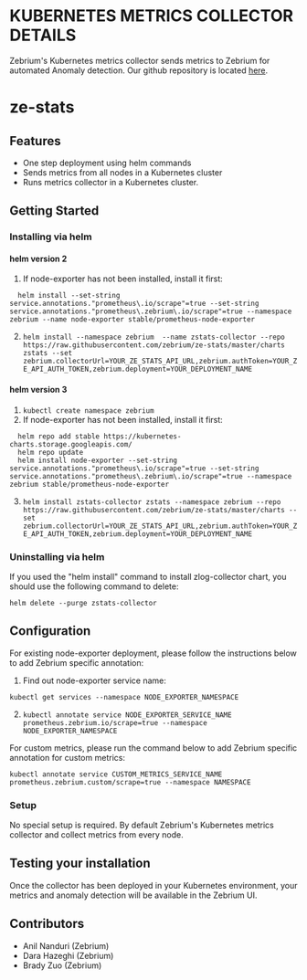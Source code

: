 # KUBERNETES METRICS COLLECTOR DETAILS
Zebrium's Kubernetes metrics collector sends metrics to Zebrium for automated Anomaly detection.
Our github repository is located [here](https://github.com/zebrium/ze-stats).

# ze-stats
## Features
* One step deployment using helm commands
* Sends metrics from all nodes in a Kubernetes cluster
* Runs metrics collector in a Kubernetes cluster.

## Getting Started
### Installing via helm
#### helm version 2
1. If node-exporter has not been installed, install it first:
```
  helm install --set-string service.annotations."prometheus\.io/scrape"=true --set-string service.annotations."prometheus\.zebrium\.io/scrape"=true --namespace zebrium --name node-exporter stable/prometheus-node-exporter
```
2. `helm install --namespace zebrium  --name zstats-collector --repo https://raw.githubusercontent.com/zebrium/ze-stats/master/charts zstats --set zebrium.collectorUrl=YOUR_ZE_STATS_API_URL,zebrium.authToken=YOUR_ZE_API_AUTH_TOKEN,zebrium.deployment=YOUR_DEPLOYMENT_NAME`

#### helm version 3
1. `kubectl create namespace zebrium`
2. If node-exporter has not been installed, install it first:
```
  helm repo add stable https://kubernetes-charts.storage.googleapis.com/
  helm repo update
  helm install node-exporter --set-string service.annotations."prometheus\.io/scrape"=true --set-string service.annotations."prometheus\.zebrium\.io/scrape"=true --namespace zebrium stable/prometheus-node-exporter
```
3. `helm install zstats-collector zstats --namespace zebrium --repo https://raw.githubusercontent.com/zebrium/ze-stats/master/charts --set zebrium.collectorUrl=YOUR_ZE_STATS_API_URL,zebrium.authToken=YOUR_ZE_API_AUTH_TOKEN,zebrium.deployment=YOUR_DEPLOYMENT_NAME`

### Uninstalling via helm

If you used the "helm install" command to install zlog-collector chart, you should use the following command to delete:
```
helm delete --purge zstats-collector
```

## Configuration
For existing node-exporter deployment, please follow the instructions below to add Zebrium specific annotation:
1. Find out node-exporter service name:
```
kubectl get services --namespace NODE_EXPORTER_NAMESPACE
```
2. `kubectl annotate service NODE_EXPORTER_SERVICE_NAME prometheus.zebrium.io/scrape=true --namespace NODE_EXPORTER_NAMESPACE`

For custom metrics, please run the command below to add Zebrium specific annotation for custom metrics:
```
kubectl annotate service CUSTOM_METRICS_SERVICE_NAME prometheus.zebrium.custom/scrape=true --namespace NAMESPACE
```


### Setup
No special setup is required. By default Zebrium's Kubernetes metrics collector and collect metrics from every node.

## Testing your installation
Once the collector has been deployed in your Kubernetes environment, your metrics and anomaly detection will be available in the Zebrium UI.

## Contributors
* Anil Nanduri (Zebrium)
* Dara Hazeghi (Zebrium)
* Brady Zuo (Zebrium)
